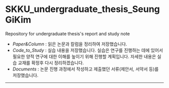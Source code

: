 # SKKU_undergraduate_thesis_SeungGiKim
Repository for undergraduate thesis's report and study note
  - *Paper&Column* : 읽은 논문과 칼럼을 정리하여 저장했습니다.
  - *Code_to_Study* : 실습 내용을 저장했습니다. 실습은 연구를 진행하는 데에 있어서 필요한 양적 연구에 대한 이해를 높이기 위해 진행할 계획입니다. 자세한 내용은 실습 교재를 확정후 다시 정리하겠습니다.
  - *Documents* : 논문 진행 과정에서 작성하고 제출했던 서류(제안서, 서약서 등)를 저장했습니다.
----

